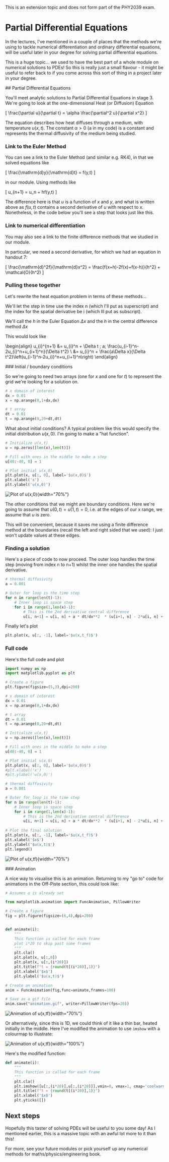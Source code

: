 <div class="interlude">
    <p>This is an extension topic and does not form part of the PHY2039 exam.</p>
</div>

# Partial Differential Equations

In the lectures, I've mentioned in a couple of places that the methods we're using to tackle numerical differentiation and ordinary differential equations, will be useful later in your degree for solving partial differential equations.

This is a huge topic... we used to have the best part of a whole module on numerical solutions to PDEs! So this is really just a small flavour - it might be useful to refer back to if you come across this sort of thing in a project later in your degree.

## Partial Differential Equations

You'll meet analytic solutions to Partial Differential Equations in stage 3. We're going to look at the one-dimensional Heat (or Diffusion) Equation

\[ \frac{\partial u}{\partial t} = \alpha \frac{\partial^2 u}{\partial x^2} \]

The equation describes how heat diffuses through a medium, with temperature $u(x,t)$. The constant $\alpha > 0$ (a in my code) is a constant and represents the thermal diffusivity of the medium being studied.

### Link to the Euler Method

You can see a link to the Euler Method (and similar e.g. RK4), in that we solved equations like

\[ \frac{\mathrm{d}y}{\mathrm{d}t} = f(y,t) \]

in our module. Using methods like

\[ u_{n+1} = u_n + hf(y,t) \]

The difference here is that $u$ is a function of $x$ and $y$, and what is written above as $f(u,t)$ contains a second derivative of $u$ with respect to $x$. Nonetheless, in the code below you'll see a step that looks just like this.

### Link to numerical differentiation

You may also see a link to the finite difference methods that we studied in our module. 

In particular, we need a second derivative, for which we had an equation in handout 7:

\[ \frac{\mathrm{d}^2f}{\mathrm{d}x^2} = \frac{f(x+h)-2f(x)+f(x-h)}{h^2} + \mathcal{O}(h^2)  \]

### Pulling these together

Let's rewrite the heat equation problem in terms of these methods...

We'll let the step in time use the index n (which I'll put as superscript) and the index for the spatial derivative be i (which Ill put as subscript).

We'll call the $h$ in the Euler Equation $\Delta x$ and the $h$ in the central difference method $\Delta x$

This would look like

\begin{align} 
u_{i}^{n+1} &= u_{i}^n + \Delta t \; a\; \frac{u_{i-1}^n-2u_{i}^n+u_{i+1}^n}{\Delta t^2} \\
&= u_{i}^n + \frac{a\Delta x}{\Delta t^2}\left(u_{i-1}^n-2u_{i}^n+u_{i+1}^n\right)
\end{align}

### Initial / boundary conditions

So we're going to need two arrays (one for $x$ and one for $t$) to represent the grid we're looking for a solution on. 

```python
# x domain of interest
dx = 0.01
x = np.arange(0,1+dx,dx)

# t array
dt = 0.01
t = np.arange(0,20+dt,dt)
```

What about initial conditions? A typical problem like this would specify the initial distribution $u(x,0)$. I'm going to make a "hat function".

```python
# Initialize u(x,t)
u = np.zeros([len(x),len(t)])

# Fill with ones in the middle to make a step
u[40:-40, 0] = 1

# Plot initial u(x,0) 
plt.plot(x, u[:, 0], label='$u(x,0)$')
plt.xlabel('x')
plt.ylabel('u(x,0)')
```

![Plot of u(x,0)](images/ut0.png){width="70%"}

The other conditions that we might are boundary conditions. Here we're going to assume that $u(0,t) = u(1,t) = 0$, i.e. at the edges of our x range, we assume that $u$ is zero. 

This will be convenient, because it saves me using a finite difference method at the boundaries (recall the left and right sided that we used): I just won't update values at these edges.

### Finding a solution

Here's a piece of code to now proceed. The outer loop handles the time step (moving from index n to n+1) whilst the inner one handles the spatial derivative.

```python
# thermal diffusivity
a = 0.001  

# Outer for loop is the time step
for n in range(len(t)-1):
    # Inner loop is space step
    for i in range(1,len(x)-1):
        # This is the 2nd derivative central difference
        u[i, n+1] = u[i, n] + a * dt/dx**2  * (u[i+1, n] - 2*u[i, n] + u[i-1, n])
```

Finally let's plot

```python
plt.plot(x, u[:, -1], label='$u(x,t_f)$') 
```

### Full code

Here's the full code and plot

```python
import numpy as np
import matplotlib.pyplot as plt

# Create a figure
plt.figure(figsize=(5,3),dpi=200)

# x domain of interest
dx = 0.01
x = np.arange(0,1+dx,dx)

# t array
dt = 0.01
t = np.arange(0,20+dt,dt)

# Initialize u(x,t)
u = np.zeros([len(x),len(t)])

# Fill with ones in the middle to make a step
u[40:-40, 0] = 1

# Plot initial u(x,0) 
plt.plot(x, u[:, 0], label='$u(x,0)$')
#plt.xlabel('x')
#plt.ylabel('u(x,0)')

# thermal diffusivity
a = 0.001  

# Outer for loop is the time step
for n in range(len(t)-1):
    # Inner loop is space step
    for i in range(1,len(x)-1):
        # This is the 2nd derivative central difference
        u[i, n+1] = u[i, n] + a * dt/dx**2  * (u[i+1, n] - 2*u[i, n] + u[i-1, n])
        
# Plot the final solution
plt.plot(x, u[:, -1], label='$u(x,t_f)$')
plt.xlabel('$x$')
plt.ylabel('$u(x,t)$')
plt.legend()
```

![Plot of u(x,tf)](images/utf.png){width="70%"}


### Animation

A nice way to visualise this is an animation. Returning to my "go to" code for animations in the Off-Piste section, this could look like:

```python
# Assumes u is already set

from matplotlib.animation import FuncAnimation, PillowWriter

# Create a figure
fig = plt.figure(figsize=(6,4),dpi=200)


def animate(i):
    """ 
    This function is called for each frame
    plot i*20 to skip past some frames
    """
    plt.cla()  
    plt.plot(x, u[:,0])                 
    plt.plot(x, u[:,(i*20)])   
    plt.title(f"t = {round(t[(i*20)],1)}")    
    plt.xlabel('$x$')
    plt.ylabel('$u(x,t)$')

# Create an animation
anim = FuncAnimation(fig,func=animate,frames=100)

# Save as a gif file
anim.save("animation.gif", writer=PillowWriter(fps=20))

```

![Animation of u(x,tf)](images/animation.gif){width="70%"}

Or alternatively, since this is 1D, we could think of it like a thin bar, heated initially in the middle. Here I've modified the animation to use `imshow` with a colourmap to illustrate:

![Animation of u(x,tf)](images/animation2.gif){width="100%"}

Here's the modified function:

```python
def animate(i):
    """ 
    This function is called for each frame
    """
    plt.cla()  
    plt.imshow([u[:,(i*20)],u[:,(i*20)]],vmin=0, vmax=1, cmap='coolwarm')
    plt.title(f"t = {round(t[(i*20)],1)}")    
    plt.xlabel('$x$')
    plt.yticks([])
```

## Next steps

Hopefully this taster of solving PDEs will be useful to you some day! As I mentioned earlier, this is a massive topic with an awful lot more to it than this!

For more, see your future modules or pick yourself up any numerical methods for maths/physics/engineering book.




